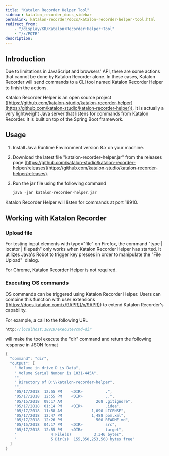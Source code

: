 ```yaml
---
title: "Katalon Recorder Helper Tool" 
sidebar: katalon_recorder_docs_sidebar
permalink: katalon-recorder/docs/katalon-recorder-helper-tool.html 
redirect_from:
    - "/display/KR/Katalon+Recorder+Helper+Tool"
    - "/x/PQTR"
description: 
---
```

Introduction
------------

Due to limitations in JavaScript and browsers' API, there are some actions that cannot be done by Katalon Recorder alone. In these cases, Katalon Recorder will send commands to a CLI tool named Katalon Recorder Helper to finish the actions.

Katalon Recorder Helper is an open source project ([https://github.com/katalon-studio/katalon-recorder-helper](https://github.com/katalon-studio/katalon-recorder-helper)). It is actually a very lightweight Java server that listens for commands from Katalon Recorder. It is built on top of the Spring Boot framework.

Usage
-----

1.  Install Java Runtime Environment version 8.x on your machine.
2.  Download the latest file "katalon-recorder-helper.jar" from the releases page [https://github.com/katalon-studio/katalon-recorder-helper/releases](https://github.com/katalon-studio/katalon-recorder-helper/releases).
3.  Run the jar file using the following command
    
    ```groovy
    java -jar katalon-recorder-helper.jar
    ```
    

Katalon Recorder Helper will listen for commands at port 18910.

Working with Katalon Recorder
-----------------------------

### Upload file

For testing input elements with type="file" on Firefox, the command "type | locator | filepath" only works when Katalon Recorder Helper has started. It utilizes Java's Robot to trigger key presses in order to manipulate the "File Upload"  dialog.

For Chrome, Katalon Recorder Helper is not required.

### Executing OS commands

OS commands can be triggered using Katalon Recorder Helper. Users can combine this function with user extensions ([https://docs.katalon.com/x/9APR](/x/9APR)) to extend Katalon Recorder's capability.

For example, a call to the following URL

```groovy
http://localhost:18910/execute?cmd=dir
```

will make the tool execute the "dir" command and return the following response in JSON format

```groovy
{
  "command": "dir",
  "output": [
    " Volume in drive D is Data",
    " Volume Serial Number is 1031-445A",
    "",
    " Directory of D:\\katalon-recorder-helper",
    "",
    "05/17/2018  12:55 PM    <DIR>          .",
    "05/17/2018  12:55 PM    <DIR>          ..",
    "05/15/2018  09:17 AM               268 .gitignore",
    "05/17/2018  01:14 PM    <DIR>          .idea",
    "05/17/2018  11:58 AM             1,090 LICENSE",
    "05/17/2018  12:47 PM             1,488 pom.xml",
    "05/17/2018  12:26 PM               500 README.md",
    "05/15/2018  04:17 PM    <DIR>          src",
    "05/17/2018  12:55 PM    <DIR>          target",
    "               4 File(s)          3,346 bytes",
    "               5 Dir(s)  155,350,253,568 bytes free"
  ]
}
```